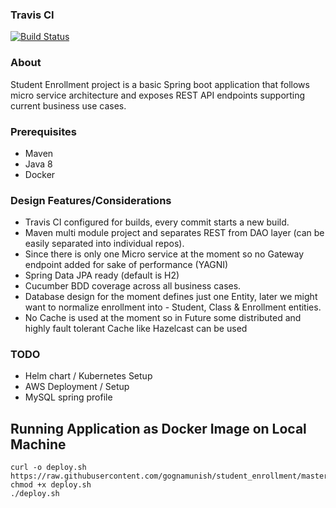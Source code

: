 ### Travis CI 

[![Build Status](https://travis-ci.com/gognamunish/student_enrollment.svg?branch=master)](https://travis-ci.com/gognamunish/student_enrollment)

### About
Student Enrollment project is a basic Spring boot application that follows micro service architecture and exposes REST API endpoints supporting current business use cases.

### Prerequisites

- Maven
- Java 8
- Docker

### Design Features/Considerations
- Travis CI configured for builds, every commit starts a new build. 
- Maven multi module project and separates REST from DAO layer (can be easily separated into individual repos).
- Since there is only one Micro service at the moment so no Gateway endpoint added for sake of performance (YAGNI) 
- Spring Data JPA ready (default is H2)
- Cucumber BDD coverage across all business cases.
- Database design for the moment defines just one Entity, later we might want to normalize enrollment into - Student, Class & Enrollment entities.
- No Cache is used at the moment so in Future some distributed and highly fault tolerant Cache like Hazelcast can be used

### TODO
- Helm chart / Kubernetes Setup
- AWS Deployment / Setup
- MySQL spring profile

## Running Application as Docker Image on Local Machine
```shell script
curl -o deploy.sh https://raw.githubusercontent.com/gognamunish/student_enrollment/master/scripts/deploy.sh
chmod +x deploy.sh
./deploy.sh
```